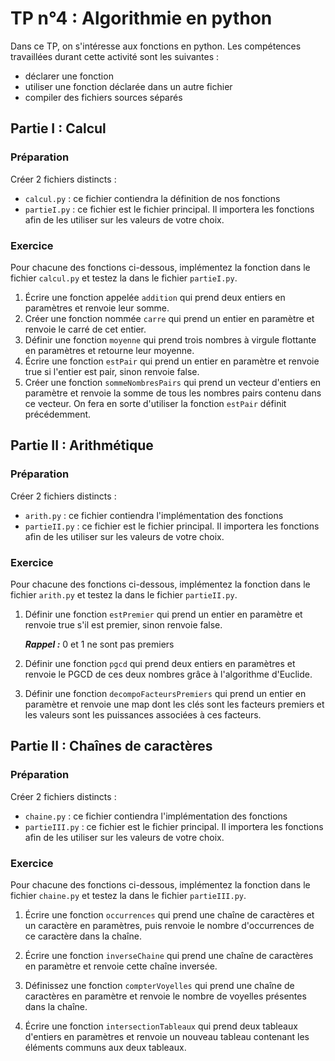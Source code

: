 # TP n°4 : Algorithmie en python

Dans ce TP, on s'intéresse aux fonctions en python. Les compétences travaillées durant cette activité sont les suivantes :

- déclarer une fonction
- utiliser une fonction déclarée dans un autre fichier
- compiler des fichiers sources séparés

## Partie I : Calcul

### Préparation

Créer 2 fichiers distincts :

- `calcul.py` : ce fichier contiendra la définition de nos fonctions
- `partieI.py` : ce fichier est le fichier principal. Il importera les fonctions afin de les utiliser sur les valeurs de votre choix.

### Exercice

Pour chacune des fonctions ci-dessous, implémentez la fonction dans le fichier `calcul.py` et testez la dans le fichier `partieI.py`.

1. Écrire une fonction appelée `addition` qui prend deux entiers en paramètres et renvoie leur somme.
2. Créer une fonction nommée `carre` qui prend un entier en paramètre et renvoie le carré de cet entier.
3. Définir une fonction `moyenne` qui prend trois nombres à virgule flottante en paramètres et retourne leur moyenne.
4. Écrire une fonction `estPair` qui prend un entier en paramètre et renvoie true si l'entier est pair, sinon renvoie false.
5. Créer une fonction `sommeNombresPairs` qui prend un vecteur d'entiers en paramètre et renvoie la somme de tous les nombres pairs contenu dans ce vecteur. On fera en sorte d'utiliser la fonction `estPair` définit précédemment.

## Partie II : Arithmétique

### Préparation

Créer 2 fichiers distincts :

- `arith.py` : ce fichier contiendra l'implémentation des fonctions
- `partieII.py` : ce fichier est le fichier principal. Il importera les fonctions afin de les utiliser sur les valeurs de votre choix.

### Exercice

Pour chacune des fonctions ci-dessous, implémentez la fonction dans le fichier `arith.py` et testez la dans le fichier `partieII.py`.

1. Définir une fonction `estPremier` qui prend un entier en paramètre et renvoie true s'il est premier, sinon renvoie false.

   **_Rappel :_** 0 et 1 ne sont pas premiers

2. Définir une fonction `pgcd` qui prend deux entiers en paramètres et renvoie le PGCD de ces deux nombres grâce à l'algorithme d'Euclide.

3. Définir une fonction `decompoFacteursPremiers` qui prend un entier en paramètre et renvoie une map dont les clés sont les facteurs premiers et les valeurs sont les puissances associées à ces facteurs.

## Partie II : Chaînes de caractères

### Préparation

Créer 2 fichiers distincts :

- `chaine.py` : ce fichier contiendra l'implémentation des fonctions
- `partieIII.py` : ce fichier est le fichier principal. Il importera les fonctions afin de les utiliser sur les valeurs de votre choix.

### Exercice

Pour chacune des fonctions ci-dessous, implémentez la fonction dans le fichier `chaine.py` et testez la dans le fichier `partieIII.py`.

1.  Écrire une fonction `occurrences` qui prend une chaîne de caractères et un caractère en paramètres, puis renvoie le nombre d'occurrences de ce caractère dans la chaîne.

2.  Écrire une fonction `inverseChaine` qui prend une chaîne de caractères en paramètre et renvoie cette chaîne inversée.
3.  Définissez une fonction `compterVoyelles` qui prend une chaîne de caractères en paramètre et renvoie le nombre de voyelles présentes dans la chaîne.
4.  Écrire une fonction `intersectionTableaux` qui prend deux tableaux d'entiers en paramètres et renvoie un nouveau tableau contenant les éléments communs aux deux tableaux.
